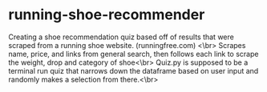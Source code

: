 # running-shoe-recommender
Creating a shoe recommendation quiz based off of results that were scraped from a running shoe website. (runningfree.com) <\br>
Scrapes name, price, and links from general search, then follows each link to scrape the weight, drop and category of shoe<\br>
Quiz.py is supposed to be a terminal run quiz that narrows down the dataframe based on user input and randomly makes a selection from there.<\br>

